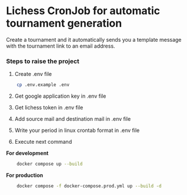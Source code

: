 # Lichess CronJob for automatic tournament generation

Create a tournament and it automatically sends you a template message with the tournament link to an email address.

### Steps to raise the project

1. Create .env file

```sh
    cp .env.example .env
```

2. Get google application key in .env file

3. Get lichess token in .env file

4. Add source mail and destination mail in .env file

5. Write your period in linux crontab format in .env file

6. Execute next command

**For development**

```sh
    docker compose up --build
```

**For production**

```sh
    docker compose -f docker-compose.prod.yml up --build -d
```
